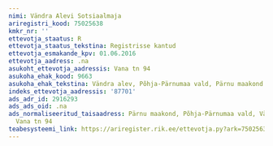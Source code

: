 ```yaml
---
nimi: Vändra Alevi Sotsiaalmaja
ariregistri_kood: 75025638
kmkr_nr: ''
ettevotja_staatus: R
ettevotja_staatus_tekstina: Registrisse kantud
ettevotja_esmakande_kpv: 01.06.2016
ettevotja_aadress: .na
asukoht_ettevotja_aadressis: Vana tn 94
asukoha_ehak_kood: 9663
asukoha_ehak_tekstina: Vändra alev, Põhja-Pärnumaa vald, Pärnu maakond
indeks_ettevotja_aadressis: '87701'
ads_adr_id: 2916293
ads_ads_oid: .na
ads_normaliseeritud_taisaadress: Pärnu maakond, Põhja-Pärnumaa vald, Vändra alev,
  Vana tn 94
teabesysteemi_link: https://ariregister.rik.ee/ettevotja.py?ark=75025638&ref=rekvisiidid
---
```

